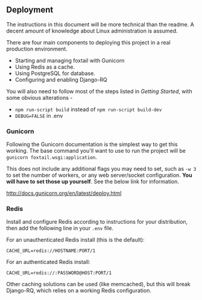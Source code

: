 ## Deployment

The instructions in this document will be more technical than the readme. A decent amount of
knowledge about Linux administration is assumed.

There are four main components to deploying this project in a real production environment.

* Starting and managing foxtail with Gunicorn
* Using Redis as a cache.
* Using PostgreSQL for database.
* Configuring and enabling Django-RQ

You will also need to follow most of the steps listed in *Getting Started*, with some obvious alterations -

* `npm run-script build` instead of `npm run-script build-dev`
* `DEBUG=FALSE` in .env

### Gunicorn
Following the Gunicorn documentation is the simplest way to get this working.
The base command you'll want to use to run the project will be `gunicorn foxtail.wsgi:application`.

This does not include any additional flags you may need to set, such as `-w 3` to set the number of workers, or any
 web server/socket configuration. **You will have to set those up yourself**. See the below link
 for information.

http://docs.gunicorn.org/en/latest/deploy.html

### Redis
Install and configure Redis according to instructions for your distribution, then add the following
line in your `.env` file.

For an unauthenticated Redis install (this is the default):

```
CACHE_URL=redis://HOSTNAME:PORT/1
```

For an authenticated Redis install:
```
CACHE_URL=redis://:PASSWORD@HOST:PORT/1
```

Other caching solutions can be used (like memcached), but this will break Django-RQ, which relies on
a working Redis configuration.
